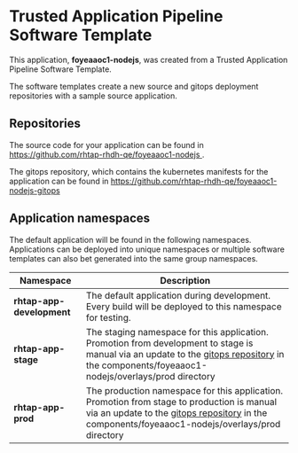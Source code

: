 # Trusted Application Pipeline Software Template

This application, **foyeaaoc1-nodejs**, was created from a Trusted Application Pipeline Software Template.

The software templates create a new source and gitops deployment repositories with a sample source application. 

## Repositories

The source code for your application can be found in [https://github.com/rhtap-rhdh-qe/foyeaaoc1-nodejs ](https://github.com/rhtap-rhdh-qe/foyeaaoc1-nodejs ).
 
The gitops repository, which contains the kubernetes manifests for the application can be found in 
[https://github.com/rhtap-rhdh-qe/foyeaaoc1-nodejs-gitops ](https://github.com/rhtap-rhdh-qe/foyeaaoc1-nodejs-gitops ) 

## Application namespaces 

The default application will be found in the following namespaces. Applications can be deployed into unique namespaces or multiple software templates can also bet generated into the same group namespaces.  

|  Namespace   |  Description   |  
| -------- | -------- |   
| **rhtap-app-development** | The default application during development. Every build will be deployed to this namespace for testing. | 
| **rhtap-app-stage** | The staging namespace for this application. Promotion from development to stage is manual via an update to the [gitops repository](https://github.com/rhtap-rhdh-qe/foyeaaoc1-nodejs-gitops ) in the components/foyeaaoc1-nodejs/overlays/prod directory |  
| **rhtap-app-prod** | The production namespace for this application. Promotion from stage to production is manual via an update to the [gitops repository](https://github.com/rhtap-rhdh-qe/foyeaaoc1-nodejs-gitops ) in the components/foyeaaoc1-nodejs/overlays/prod directory | 